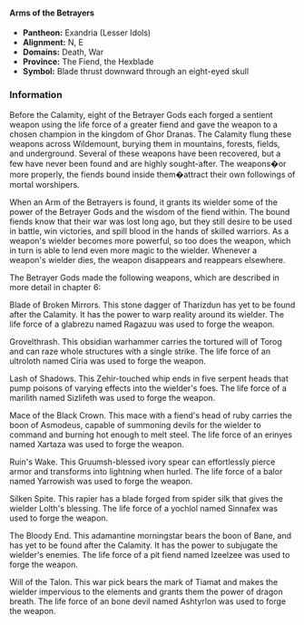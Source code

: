 #### Arms of the Betrayers
- **Pantheon:** Exandria (Lesser Idols)
- **Alignment:** N, E
- **Domains:** Death, War
- **Province:** The Fiend, the Hexblade
- **Symbol:** Blade thrust downward through an eight-eyed skull
### Information

Before the Calamity, eight of the Betrayer Gods each forged a sentient weapon using the life force of a greater fiend and gave the weapon to a chosen champion in the kingdom of Ghor Dranas. The Calamity flung these weapons across Wildemount, burying them in mountains, forests, fields, and underground. Several of these weapons have been recovered, but a few have never been found and are highly sought-after. The weapons�or more properly, the fiends bound inside them�attract their own followings of mortal worshipers.

When an Arm of the Betrayers is found, it grants its wielder some of the power of the Betrayer Gods and the wisdom of the fiend within. The bound fiends know that their war was lost long ago, but they still desire to be used in battle, win victories, and spill blood in the hands of skilled warriors. As a weapon's wielder becomes more powerful, so too does the weapon, which in turn is able to lend even more magic to the wielder. Whenever a weapon's wielder dies, the weapon disappears and reappears elsewhere.

The Betrayer Gods made the following weapons, which are described in more detail in chapter 6:

Blade of Broken Mirrors. This stone dagger of Tharizdun has yet to be found after the Calamity. It has the power to warp reality around its wielder. The life force of a glabrezu named Ragazuu was used to forge the weapon.

Grovelthrash. This obsidian warhammer carries the tortured will of Torog and can raze whole structures with a single strike. The life force of an ultroloth named Ciria was used to forge the weapon.

Lash of Shadows. This Zehir-touched whip ends in five serpent heads that pump poisons of varying effects into the wielder's foes. The life force of a marilith named Sizlifeth was used to forge the weapon.

Mace of the Black Crown. This mace with a fiend's head of ruby carries the boon of Asmodeus, capable of summoning devils for the wielder to command and burning hot enough to melt steel. The life force of an erinyes named Xartaza was used to forge the weapon.

Ruin's Wake. This Gruumsh-blessed ivory spear can effortlessly pierce armor and transforms into lightning when hurled. The life force of a balor named Yarrowish was used to forge the weapon.

Silken Spite. This rapier has a blade forged from spider silk that gives the wielder Lolth's blessing. The life force of a yochlol named Sinnafex was used to forge the weapon.

The Bloody End. This adamantine morningstar bears the boon of Bane, and has yet to be found after the Calamity. It has the power to subjugate the wielder's enemies. The life force of a pit fiend named Izeelzee was used to forge the weapon.

Will of the Talon. This war pick bears the mark of Tiamat and makes the wielder impervious to the elements and grants them the power of dragon breath. The life force of an bone devil named Ashtyrlon was used to forge the weapon.
